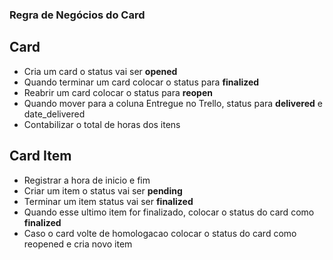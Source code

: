 ### Regra de Negócios do Card

## Card

* Cria um card o status vai ser **opened**
* Quando terminar um card colocar o status para **finalized**
* Reabrir um card colocar o status para **reopen**
* Quando mover para a coluna Entregue no Trello, status para **delivered** e date_delivered
* Contabilizar o total de horas dos itens

## Card Item

* Registrar a hora de inicio e fim
* Criar um item o status vai ser **pending**
* Terminar um item status vai ser **finalized**
* Quando esse ultimo item for finalizado, colocar o status do card como **finalized**
* Caso o card volte de homologacao colocar o status do card como reopened e cria novo item
